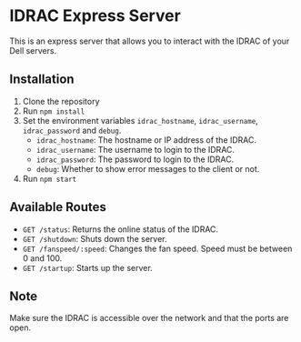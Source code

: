 # IDRAC Express Server
This is an express server that allows you to interact with the IDRAC of your Dell servers.

## Installation
1. Clone the repository
2. Run `npm install`
3. Set the environment variables `idrac_hostname`, `idrac_username`, `idrac_password` and `debug`.
    - `idrac_hostname`: The hostname or IP address of the IDRAC.
    - `idrac_username`: The username to login to the IDRAC.
    - `idrac_password`: The password to login to the IDRAC.
    - `debug`: Whether to show error messages to the client or not.
4. Run `npm start`

## Available Routes
- `GET /status`: Returns the online status of the IDRAC.
- `GET /shutdown`: Shuts down the server.
- `GET /fanspeed/:speed`: Changes the fan speed. Speed must be between 0 and 100.
- `GET /startup`: Starts up the server.

## Note
Make sure the IDRAC is accessible over the network and that the ports are open.